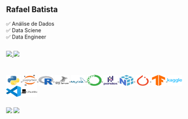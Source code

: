 ## Rafael Batista

✅ Análise de Dados<br>
✅ Data Sciene<br>
✅ Data Engineer<br>
  
##

<div>
    <a href="https://github.com/faelk8/">
    <img height="180em" src="https://github-readme-stats.vercel.app/api?username=faelk8&theme=dark&show_icons=true&include_all_commits=true"/>   
    <img height="180em" src="https://github-readme-stats.vercel.app/api/top-langs/?username=faelk8&theme=dark&layout=compact&langs_count16&"/>
</div>
      
##        
<div style="display: inline_block"><br>
    <img align="center" alt="Rafael-Python" height="30" width="40" src="https://raw.githubusercontent.com/devicons/devicon/master/icons/python/python-original.svg">
    <img align="center" alt="Rafael-Jupyter" height="30" width="40" src="https://github.com/devicons/devicon/blob/master/icons/jupyter/jupyter-original-wordmark.svg">
    <img align="center" alt="Rafael-R" height="30" width="40" src="https://github.com/devicons/devicon/blob/master/icons/r/r-original.svg">  
    <img align="center" alt="Rafael-Sqlserver" height="30" width="40" src="https://github.com/devicons/devicon/blob/master/icons/microsoftsqlserver/microsoftsqlserver-plain-wordmark.svg"> 
    <img align="center" alt="Rafael-Mysql" height="30" width="40" src="https://github.com/devicons/devicon/blob/master/icons/mysql/mysql-plain-wordmark.svg"> 
    <img align="center" alt="Rafael-Anaconda" height="30" width="40" src="https://github.com/devicons/devicon/blob/master/icons/anaconda/anaconda-original.svg">
    <img align="center" alt="Rafael-Pandas" height="30" width="40" src="https://github.com/devicons/devicon/blob/master/icons/pandas/pandas-original-wordmark.svg">
    <img align="center" alt="Rafael-Numpy" height="30" width="40" src="https://github.com/devicons/devicon/blob/master/icons/numpy/numpy-original.svg">
    <img align="center" alt="Rafael-PyTorch" height="30" width="40" src="https://github.com/devicons/devicon/blob/master/icons/pytorch/pytorch-original.svg">
    <img align="center" alt="Rafael-TensorFlow" height="30" width="40" src="https://github.com/devicons/devicon/blob/master/icons/tensorflow/tensorflow-original.svg">
    <img align="center" alt="Rafael-Kaggle" height="30" width="40" src="https://github.com/devicons/devicon/blob/master/icons/kaggle/kaggle-original-wordmark.svg">
    <img align="center" alt="Rafael-VS" height="30" width="40" src="https://github.com/devicons/devicon/blob/master/icons/vscode/vscode-original.svg">
    <img align="center" alt="Rafael-Ubuntu" height="30" width="40" src="https://github.com/devicons/devicon/blob/master/icons/ubuntu/ubuntu-plain-wordmark.svg">
  
</div>

##

<div> 
    <a href="https://www.linkedin.com/in/rbtista/" target="_blank"><img src="https://img.shields.io/badge/-LinkedIn-%230077B5?style=for-the-badge&logo=linkedin&logoColor=white" target="_blank"></a>  
    <a href="https://www.kaggle.com/faelk8" target="_blank"><img src="https://img.shields.io/badge/Kaggle-20BEFF?style=for-the-badge&logo=Kaggle&logoColor=white" target="_blank"></a>   
</div>
